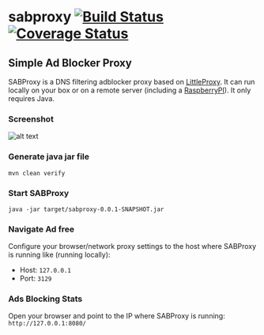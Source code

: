 # sabproxy [![Build Status](https://travis-ci.org/pgnunes/sabproxy.svg)](https://travis-ci.org/pgnunes/sabproxy) [![Coverage Status](https://coveralls.io/repos/github/pgnunes/sabproxy/badge.svg?branch=develop)](https://coveralls.io/github/pgnunes/sabproxy?branch=develop) 
## Simple Ad Blocker Proxy
SABProxy is a DNS filtering adblocker proxy based on [LittleProxy](https://github.com/adamfisk/LittleProxy). It can run locally on your box or on a remote server (including a [RaspberryPI](https://www.raspberrypi.org/)). It only requires Java.

### Screenshot
![alt text]( https://github.com/pgnunes/sabproxy/raw/develop/screenshot/screenshot.png "Homepage")

### Generate java jar file
`mvn clean verify`

### Start SABProxy
`java -jar target/sabproxy-0.0.1-SNAPSHOT.jar`

### Navigate Ad free
Configure your browser/network proxy settings to the host where SABProxy is running like (running locally):
- Host: `127.0.0.1`
- Port: `3129`

### Ads Blocking Stats
Open your browser and point to the IP where SABProxy is running:
`http://127.0.0.1:8080/`

